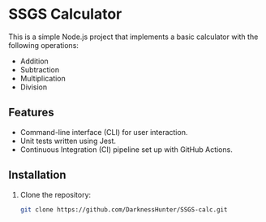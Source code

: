 # SSGS Calculator

This is a simple Node.js project that implements a basic calculator with the following operations:
- Addition
- Subtraction
- Multiplication
- Division

## Features
- Command-line interface (CLI) for user interaction.
- Unit tests written using Jest.
- Continuous Integration (CI) pipeline set up with GitHub Actions.

## Installation
1. Clone the repository:
   ```bash
   git clone https://github.com/DarknessHunter/SSGS-calc.git